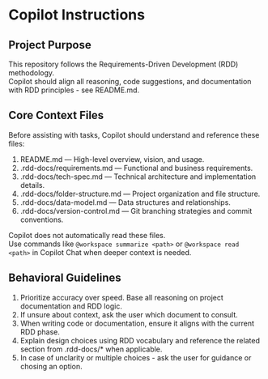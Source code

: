 # Copilot Instructions

## Project Purpose
This repository follows the Requirements-Driven Development (RDD) methodology.  
Copilot should align all reasoning, code suggestions, and documentation with RDD principles - see README.md.

## Core Context Files
Before assisting with tasks, Copilot should understand and reference these files:

1. README.md — High-level overview, vision, and usage.
2. .rdd-docs/requirements.md — Functional and business requirements.
3. .rdd-docs/tech-spec.md — Technical architecture and implementation details.
4. .rdd-docs/folder-structure.md — Project organization and file structure.
5. .rdd-docs/data-model.md — Data structures and relationships.
6. .rdd-docs/version-control.md — Git branching strategies and commit conventions.

Copilot does not automatically read these files.  
Use commands like `@workspace summarize <path>` or `@workspace read <path>` in Copilot Chat when deeper context is needed.

## Behavioral Guidelines
1. Prioritize accuracy over speed. Base all reasoning on project documentation and RDD logic.  
2. If unsure about context, ask the user which document to consult.  
3. When writing code or documentation, ensure it aligns with the current RDD phase.  
4. Explain design choices using RDD vocabulary and reference the related section from .rdd-docs/* when applicable.
5. In case of unclarity or multiple choices - ask the user for guidance or chosing an option.


    